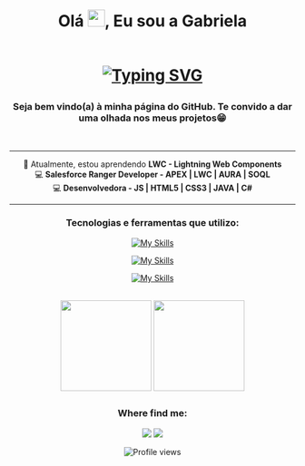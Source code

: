 
<h1 align="center">Olá  <img src="https://media.giphy.com/media/hvRJCLFzcasrR4ia7z/giphy.gif" width="30px"/>, Eu sou a Gabriela<br><br>
  
[![Typing SVG](https://readme-typing-svg.demolab.com?font=Fira+Code&weight=600&size=18&duration=4000&pause=1000&color=C74066&center=true&vCenter=true&width=435&lines=Desenvolvedora+Salesforce+em+constru%C3%A7%C3%A3o;Apaixonada+por+tecnologia)](https://git.io/typing-svg)

</h1>

<h3 align="center"> Seja bem vindo(a) à minha página do GitHub. Te convido a dar uma olhada nos meus projetos😁</h3></a></strong>
<br>

**********
<div align="center">
🌱 Atualmente, estou aprendendo <strong> LWC - Lightning Web Components </strong><br>
💻 <strong>Salesforce Ranger Developer - APEX | LWC | AURA | SOQL </strong><br>
💻 <strong>Desenvolvedora - JS | HTML5 | CSS3 | JAVA | C# </strong><br>
</div>

***************	

<h3 align="center"><b>Tecnologias e ferramentas que utilizo:</b></h2>



<div style="display: inline_block" align="center"> 
  
  [![My Skills](https://skillicons.dev/icons?i=html,css,js,nodejs,vue,webpack)](https://skillicons.dev)
  
  [![My Skills](https://skillicons.dev/icons?i=java,c,cs,cpp,py,php)](https://skillicons.dev)  
  
  [![My Skills](https://skillicons.dev/icons?i=git,github,azure,vscode,figma)](https://skillicons.dev)

</div>

<br>

<div align="center">
  <a href="https://github.com/Gabi-Augusto"><img align="center" height="160rem" src="https://github-readme-stats.vercel.app/api?username=Gabi-Augusto&show_icons=true&theme=tokyonight" /></a>
  <a href="https://github.com/Gabi-Augusto"><img align="center" height="160rem" src="https://github-readme-stats.vercel.app/api/top-langs/?username=Gabi-Augusto&layout=compact&langs_count=7&theme=tokyonight"/></a>
</div>

##

<h3 align="center"> Where find me: </h3></a></strong>

<div align="center">   
  <a href="https://www.linkedin.com/in/gabriela-augustto/" target="_blank"><img src="https://img.shields.io/badge/-Linkedin-1C1C1C?style=for-the-badge&logo=Linkedin&logoColor=white" /></a>
  <a href="https://trailblazer.me/id/gabi-augusto" target="_blank"><img src="https://img.shields.io/badge/TrailBlazer-1C1C1C?style=for-the-badge&logo=Salesforce&logoColor=50EBFA" /></a>  
  
</div>
<p align="center"> <img src="https://komarev.com/ghpvc/?username=Gabi-Augusto&color=blueviolet" alt="Profile views"/></p>
